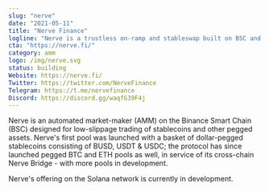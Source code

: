 ```yaml
---
slug: "nerve"
date: "2021-05-11"
title: "Nerve Finance"
logline: "Nerve is a trustless on-ramp and stableswap built on BSC and Solana."
cta: "https://nerve.fi/"
category: amm
logo: /img/nerve.svg
status: building
Website: https://nerve.fi/
Twitter: https://twitter.com/NerveFinance
Telegram: https://t.me/nervefinance
Discord: https://discord.gg/waqfG39F4j
---
```


Nerve is an automated market-maker (AMM) on the Binance Smart Chain (BSC) designed for low-slippage trading of stablecoins and other pegged assets. Nerve's first pool was launched with a basket of dollar-pegged stablecoins consisting of BUSD, USDT & USDC; the protocol has since launched pegged BTC and ETH pools as well, in service of its cross-chain Nerve Bridge - with more pools in development.

Nerve's offering on the Solana network is currently in development.
